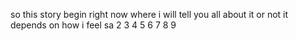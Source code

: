 so this story begin right now where i will tell you all about it or not it depends on how i feel sa
2 3 4 5 6 7 8 9
